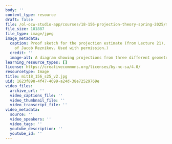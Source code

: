 ```yaml
---
body: ''
content_type: resource
draft: false
file: /ol-ocw-studio-app/courses/18-156-projection-theory-spring-2025/mit18_156_s25_v2.jpg
file_size: 181887
file_type: image/jpeg
image_metadata:
  caption: Proof sketch for the projection estimate (from Lecture 21). (Image courtesy
    of Jacob Reznikov. Used with permission.)
  credit: ''
  image-alt: A diagram showing projections from three different geometric shapes.
learning_resource_types: []
license: https://creativecommons.org/licenses/by-nc-sa/4.0/
resourcetype: Image
title: mit18_156_s25_v2.jpg
uid: 1623f898-4f47-4699-a24d-38e72529769e
video_files:
  archive_url: ''
  video_captions_file: ''
  video_thumbnail_file: ''
  video_transcript_file: ''
video_metadata:
  source: ''
  video_speakers: ''
  video_tags: ''
  youtube_description: ''
  youtube_id: ''
---
```

